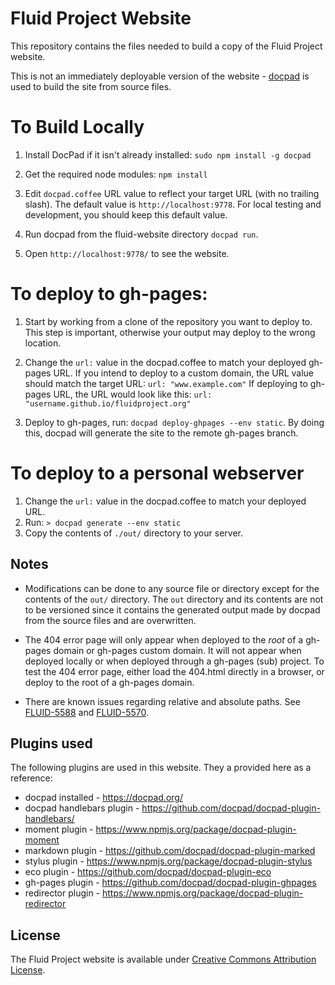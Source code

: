 # Fluid Project Website

This repository contains the files needed to build a copy of the Fluid Project website.

This is not an immediately deployable version of the website - [docpad](http://docpad.org/) is used to build the site from source files.

# To Build Locally

1. Install DocPad if it isn't already installed: `sudo npm install -g docpad`

2. Get the required node modules: `npm install`

3. Edit `docpad.coffee` URL value to reflect your target URL (with no trailing slash). The default value is `http://localhost:9778`. For local testing and development, you should keep this default value.

4. Run docpad from the fluid-website directory `docpad run`.

5. Open `http://localhost:9778/` to see the website.

# To deploy to gh-pages:

1. Start by working from a clone of the repository you want to deploy to. This step is important, otherwise your output may deploy to the wrong location.

2. Change the ``url:`` value in the docpad.coffee to match your deployed gh-pages URL. If you intend to deploy to a custom domain, the URL value should match the target URL: `url: "www.example.com"`
If deploying to gh-pages URL, the URL would look like this: `url: "username.github.io/fluidproject.org"`
3. Deploy to gh-pages, run: `docpad deploy-ghpages --env static`. By doing this, docpad will generate the site to the remote gh-pages branch.

# To deploy to a personal webserver

1. Change the ``url:`` value in the docpad.coffee to match your deployed URL.
2. Run: ``` > docpad generate --env static ```
3. Copy the contents of ```./out/``` directory to your server.

## Notes

- Modifications can be done to any source file or directory except for the contents of the ``out/`` directory. The ``out`` directory and its contents are not to be versioned since it contains the generated output made by docpad from the source files and are overwritten.

- The 404 error page will only appear when deployed to the *root* of a gh-pages domain or gh-pages custom domain. It will not appear when deployed locally or when deployed through a gh-pages (sub) project. To test the 404 error page, either load the 404.html directly in a browser, or deploy to the root of a gh-pages domain.

- There are known issues regarding relative and absolute paths. See [FLUID-5588](http://issues.fluidproject.org/browse/FLUID-5588) and [FLUID-5570](http://issues.fluidproject.org/browse/FLUID-5590).


## Plugins used

The following plugins are used in this website. They a provided here as a reference:

* docpad installed - https://docpad.org/
* docpad handlebars plugin - https://github.com/docpad/docpad-plugin-handlebars/
* moment plugin - https://www.npmjs.org/package/docpad-plugin-moment
* markdown plugin - https://github.com/docpad/docpad-plugin-marked
* stylus plugin - https://www.npmjs.org/package/docpad-plugin-stylus
* eco plugin - https://github.com/docpad/docpad-plugin-eco
* gh-pages plugin - https://github.com/docpad/docpad-plugin-ghpages
* redirector plugin - https://www.npmjs.org/package/docpad-plugin-redirector

## License

The Fluid Project website is available under [Creative Commons Attribution License](http://creativecommons.org/licenses/by/3.0/).
